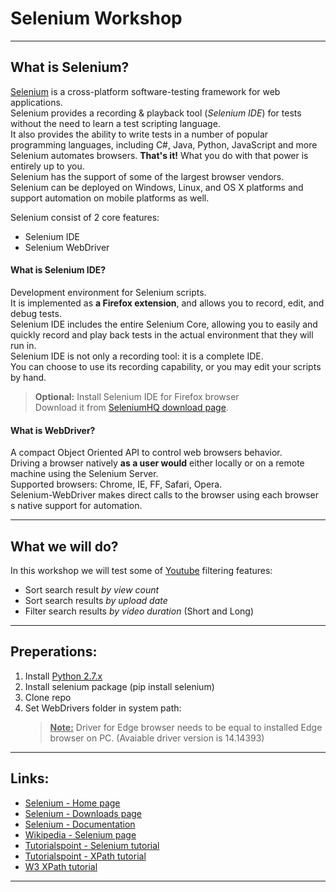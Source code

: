 # Selenium Workshop

---

## What is Selenium?

[Selenium](http://www.seleniumhq.org/) is a cross-platform software-testing framework for web applications.<br />
Selenium provides a recording & playback tool (*Selenium IDE*) for tests without the need to learn a test scripting language.<br />
It also provides the ability to write tests in a number of popular programming languages, including C#, Java, Python, JavaScript and more <br />
Selenium automates browsers. **That's it!** What you do with that power is entirely up to you. <br />
Selenium has the support of some of the largest browser vendors.<br />
Selenium can be deployed  on Windows, Linux, and OS X platforms and support automation on mobile platforms as well.

Selenium consist of 2 core features:

* Selenium IDE
* Selenium WebDriver

#### What is Selenium IDE?

Development environment for Selenium scripts.<br />
It is implemented as **a Firefox extension**, and allows you to record, edit, and debug tests.<br />
Selenium IDE includes the entire Selenium Core, allowing you to easily and quickly record and play back tests in the actual environment that they will run in.<br />
Selenium IDE is not only a recording tool: it is a complete IDE.<br /> 
You can choose to use its recording capability, or you may edit your scripts by hand.<br />

>**Optional:** Install Selenium IDE for Firefox browser <br />
Download it from [SeleniumHQ download page](http://www.seleniumhq.org/download/).

#### What is WebDriver?

A compact Object Oriented API to control web browsers behavior.<br />
Driving a browser natively **as a user would** either locally or on a remote machine using the Selenium Server.<br />
Supported browsers: Chrome, IE, FF, Safari, Opera.<br />
Selenium-WebDriver makes direct calls to the browser using each browser s native support for automation.

---

## What we will do?

In this workshop we will test some of [Youtube](https://www.youtube.com/) filtering features:
* Sort search result *by view count*
* Sort search results *by upload date*
* Filter search results *by video duration* (Short and Long)

---

## Preperations:
1) Install [Python 2.7.x](https://www.python.org/) 
2) Install selenium package (pip install selenium)
3) Clone repo  
4) Set WebDrivers folder in system path:
    > **<u>Note:</u>** Driver for Edge browser needs to be equal to installed Edge browser on PC. (Avaiable driver version is 14.14393)

---

## Links:

* [Selenium - Home page](http://www.seleniumhq.org/)
* [Selenium - Downloads page](http://www.seleniumhq.org/download/)
* [Selenium - Documentation](http://www.seleniumhq.org/docs/)
* [Wikipedia - Selenium page](https://en.wikipedia.org/wiki/Selenium_(software))
* [Tutorialspoint - Selenium tutorial](https://www.tutorialspoint.com/selenium/index.htm)
* [Tutorialspoint - XPath tutorial](https://www.tutorialspoint.com/xpath/index.htm)
* [W3 XPath tutorial](https://www.w3schools.com/xml/xpath_intro.asp)


----------
